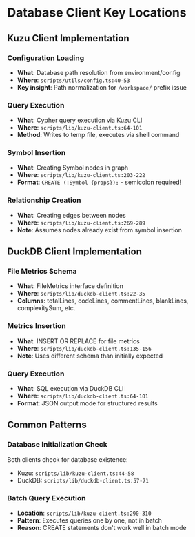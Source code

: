 # Database Client Key Locations

## Kuzu Client Implementation

### Configuration Loading
- **What**: Database path resolution from environment/config
- **Where**: `scripts/utils/config.ts:40-53`
- **Key insight**: Path normalization for `/workspace/` prefix issue

### Query Execution
- **What**: Cypher query execution via Kuzu CLI
- **Where**: `scripts/lib/kuzu-client.ts:64-101`
- **Method**: Writes to temp file, executes via shell command

### Symbol Insertion
- **What**: Creating Symbol nodes in graph
- **Where**: `scripts/lib/kuzu-client.ts:203-222`
- **Format**: `CREATE (:Symbol {props});` - semicolon required!

### Relationship Creation
- **What**: Creating edges between nodes
- **Where**: `scripts/lib/kuzu-client.ts:269-289`
- **Note**: Assumes nodes already exist from symbol insertion

## DuckDB Client Implementation

### File Metrics Schema
- **What**: FileMetrics interface definition
- **Where**: `scripts/lib/duckdb-client.ts:22-35`
- **Columns**: totalLines, codeLines, commentLines, blankLines, complexitySum, etc.

### Metrics Insertion
- **What**: INSERT OR REPLACE for file metrics
- **Where**: `scripts/lib/duckdb-client.ts:135-156`
- **Note**: Uses different schema than initially expected

### Query Execution
- **What**: SQL execution via DuckDB CLI
- **Where**: `scripts/lib/duckdb-client.ts:64-101`
- **Format**: JSON output mode for structured results

## Common Patterns

### Database Initialization Check
Both clients check for database existence:
- Kuzu: `scripts/lib/kuzu-client.ts:44-58`
- DuckDB: `scripts/lib/duckdb-client.ts:57-71`

### Batch Query Execution
- **Location**: `scripts/lib/kuzu-client.ts:290-310`
- **Pattern**: Executes queries one by one, not in batch
- **Reason**: CREATE statements don't work well in batch mode